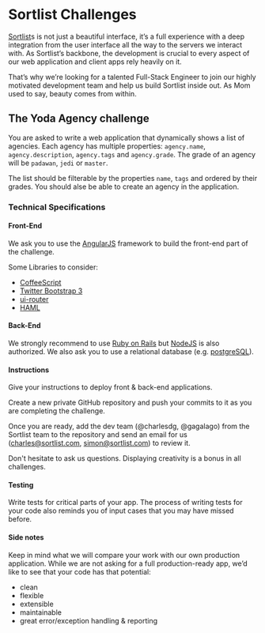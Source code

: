 # Sortlist Challenges

[Sortlist](https://www.sortlist.com)s is not just a beautiful interface, it’s a full experience with a deep integration from the user interface all the way to the servers we interact with. As Sortlist’s backbone, the development is crucial to every aspect of our web application and client apps rely heavily on it.

That’s why we’re looking for a talented Full-Stack Engineer to join our highly motivated development team and help us build Sortlist inside out. As Mom used to say, beauty comes from within.

## The Yoda Agency challenge

You are asked to write a web application that dynamically shows a list of agencies. Each agency has multiple properties: `agency.name`, `agency.description`, `agency.tags` and `agency.grade`. The grade of an agency will be `padawan`, `jedi` or `master`.

The list should be filterable by the properties `name`, `tags` and ordered by their grades. You should alse be able to create an agency in the application.

### Technical Specifications

#### Front-End
We ask you to use the [AngularJS](https://angularjs.org/) framework to build the front-end part of the challenge.

Some Libraries to consider:
 * [CoffeeScript](http://coffeescript.org/)
 * [Twitter Bootstrap 3](http://getbootstrap.com/)
 * [ui-router](https://github.com/angular-ui/ui-router)
 * [HAML](http://haml.info/)

#### Back-End

We strongly recommend to use [Ruby on Rails](http://rubyonrails.org/) but [NodeJS](https://nodejs.org/) is also authorized. We also ask you to use a relational database (e.g. [postgreSQL](http://www.postgresql.org/)).

#### Instructions

Give your instructions to deploy front & back-end applications.

Create a new private GitHub repository and push your commits to it as you are completing the challenge.

Once you are ready, add the dev team (@charlesdg, @gagalago) from the Sortlist team to the repository and send an email for us (charles@sortlist.com, simon@sortlist.com) to review it.

Don't hesitate to ask us questions. Displaying creativity is a bonus in all challenges.

#### Testing

Write tests for critical parts of your app. The process of writing tests for your code also reminds you of input cases that you may have missed before.

#### Side notes

Keep in mind what we will compare your work with our own production application. While we are not asking for a full production-ready app, we’d like to see that your code has that potential:

 * clean
 * flexible
 * extensible
 * maintainable
 * great error/exception handling & reporting
  
